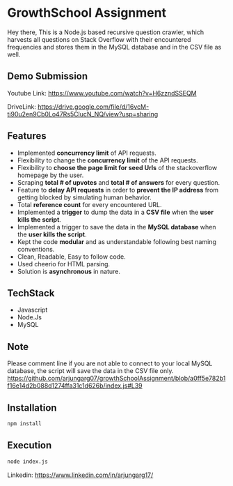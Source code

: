 # GrowthSchool Assignment

Hey there, This is a Node.js based recursive question crawler, which harvests all questions on Stack Overflow with their encountered frequencies and stores them in the MySQL database and in the CSV file as well.

## Demo Submission
Youtube Link: https://www.youtube.com/watch?v=H6zzndSSEQM 

DriveLink: https://drive.google.com/file/d/16vcM-ti90u2en9Cb0Lo47Rs5ClucN_NQ/view?usp=sharing

## Features
- Implemented **concurrency limit** of API requests.
- Flexibility to change the **concurrency limit** of the API requests.
- Flexibility to **choose the page limit for seed Urls** of the stackoverflow homepage by the user.
- Scraping **total # of upvotes** and **total # of answers** for every question.
- Feature to **delay API requests** in order to **prevent the IP address** from getting blocked by simulating human behavior.
- Total **reference count** for every encountered URL.
- Implemented a **trigger** to dump the data in a **CSV file** when the **user kills the script**.
- Implemented a trigger to save the data in the **MySQL database** when the **user kills the script**.
- Kept the code **modular** and as understandable following best naming conventions.
- Clean, Readable, Easy to follow code.
- Used cheerio for HTML parsing.
- Solution is **asynchronous** in nature.

## TechStack
- Javascript
- Node.Js
- MySQL

## Note
Please comment line if you are not able to connect to your local MySQL database, the script will save the data in the CSV file only.
https://github.com/arjungarg07/growthSchoolAssignment/blob/a0ff5e782b1f16e14d2b088d1274ffa31c1d626b/index.js#L39
## Installation

```bash
npm install
```

## Execution

```bash
node index.js
```
Linkedin: https://www.linkedin.com/in/arjungarg17/